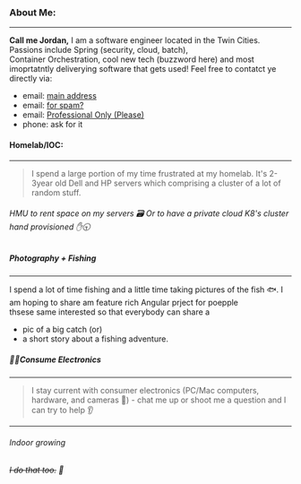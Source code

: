 ### About Me:
---
<b>Call me Jordan,</b> I am a software engineer located in the Twin Cities.  Passions include Spring (security, cloud, batch),<br>
 Container Orchestration, cool new tech (buzzword here) and most imoprtatntly deliverying software that gets used!  Feel free to contatct ye directly via: 
   - email: <a href="mailto:jordan@dailydev.tech?cc=jordandod8184@gmail.com&subject=Github%20Inquiry">main address</a>
   - email: <a href="mailto:jordandod8184@gmail.com?subject=Github%20Inquiry%20-%20no%20dailydaev">for spam?</a>
   - email: <a href="mailto:jordan.dodd@terrapintech.com?cc=jordandodd8184@gmail.com&subject=GitHub%20Inquiry">Professional Only (Please)</a>
   - phone: ask for it


#### Homelab/IOC:
---
> I spend a large portion of my time frustrated at my homelab.  It's 2-3year old Dell and HP servers which comprising a cluster of a lot of<br>
> random stuff.
###### HMU to rent space on my servers 🗃️ Or to have a private cloud K8's cluster hand provisioned ✋🕤
##### Photography + Fishing
---
I spend a lot of time fishing and a little time taking pictures of the fish 🐟.  I am hoping to share am feature rich Angular prject for poepple<br>
thsese same interested so that everybody can share a 
  - pic of a big catch (or)
  - a short story about a fishing adventure.
##### 🙂🔌Consume Electronics
---
> I stay current with consumer electronics (PC/Mac computers, hardware, and cameras 📸) - chat me up or shoot me a question and I
> can try to help 👂
---
###### Indoor growing
###### ~~I do that too.~~ 🤫
<!---
dailydev-tech/dailydev-tech is a ✨ special ✨ repository because its `README.md` (this file) appears on your GitHub profile.
You can click the Preview link to take a look at your changes.
--->
